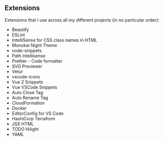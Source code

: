 ## Extensions
Extensions that I use across all my different projects (in no particular order):
- Beautify
- ESLint
- IntelliSense for CSS class names in HTML
- Monokai Night Theme
- node-snippets
- Path Intellisense
- Prettier - Code formatter
- SVG Previewer
- Vetur
- vscode-icons
- Vue 2 Snippets
- Vue VSCode Snippets
- Auto Close Tag
- Auto Rename Tag
- CloudFormation
- Docker
- EditorConfig for VS Code
- HashiCorp Terraform
- JSX HTML <tags/>
- TODO Hilight
- YAML